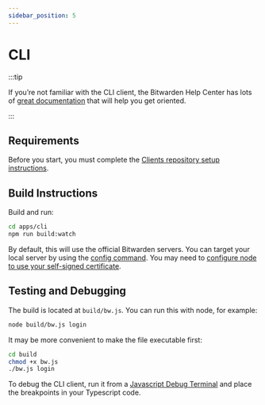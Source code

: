 ```yaml
---
sidebar_position: 5
---
```


# CLI

:::tip

If you’re not familiar with the CLI client, the Bitwarden Help Center has lots of
[great documentation](https://bitwarden.com/help/article/cli/) that will help you get oriented.

:::

## Requirements

Before you start, you must complete the [Clients repository setup instructions](../../clients.md).

## Build Instructions

Build and run:

```bash
cd apps/cli
npm run build:watch
```

By default, this will use the official Bitwarden servers. You can target your local server by using
the [config command](https://bitwarden.com/help/article/cli/#config). You may need to
[configure node to use your self-signed certificate](https://bitwarden.com/help/article/cli/#using-self-signed-certificates).

## Testing and Debugging

The build is located at `build/bw.js`. You can run this with node, for example:

```bash
node build/bw.js login
```

It may be more convenient to make the file executable first:

```bash
cd build
chmod +x bw.js
./bw.js login
```

To debug the CLI client, run it from a
[Javascript Debug Terminal](https://code.visualstudio.com/docs/nodejs/nodejs-debugging#_javascript-debug-terminal)
and place the breakpoints in your Typescript code.
